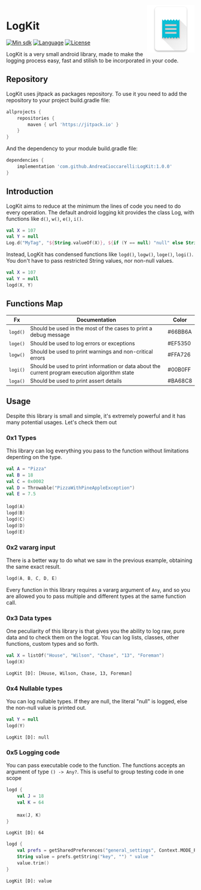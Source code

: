 <img src="https://raw.githubusercontent.com/AndreaCioccarelli/LogKit/master/icons/web.png" align="right" height="128px" width="128px" >

# LogKit
[![Min sdk](https://img.shields.io/badge/minsdk-14-yellow.svg)](https://github.com/AndreaCioccarelli/LogKit/blob/master/library/build.gradle)
[![Language](https://img.shields.io/badge/language-kotlin-orange.svg)](https://github.com/AndreaCioccarelli/LogKit/blob/master/library/build.gradle)
[![License](https://img.shields.io/hexpm/l/plug.svg)](https://github.com/AndreaCioccarelli/CryptoPrefs/blob/master/LICENSE)

LogKit is a very small android library, made to make the logging process easy, fast and stilish to be incorporated in your code.

## Repository
LogKit uses jitpack as packages repository.
To use it you need to add the repository to your project build.gradle file:
```gradle
allprojects {
    repositories {
        maven { url 'https://jitpack.io' }
    }
}
```
And the dependency to your module build.gradle file:
```gradle
dependencies {
    implementation 'com.github.AndreaCioccarelli:LogKit:1.0.0'
}
```

## Introduction
LogKit aims to reduce at the minimum the lines of code you need to do every operation.
The default android logging kit provides the class Log, with functions like `d()`, `w()`, `e()`, `i()`.
```kotlin
val X = 107
val Y = null
Log.d("MyTag", "${String.valueOf(X)}, ${if (Y == null) "null" else String.valueOf(Y)}")
```
Instead, LogKit has condensed functions like `logd()`, `logw()`, `loge()`, `logi()`. You don't have to pass restricted String values, nor non-null values.
```kotlin
val X = 107
val Y = null
logd(X, Y)
```

## Functions Map
Fx | Documentation | Color
-- | ------------- | -----
`logd()` | Should be used in the most of the cases to print a debug message | #66BB6A
`loge()` | Should be used to log errors or exceptions | #EF5350
`logw()` | Should be used to print warnings and non-critical errors | #FFA726
`logi()` | Should be used to print information or data about the current program execution algorithm state | #00B0FF
`loga()` | Should be used to print assert details | #BA68C8

## Usage
Despite this library is small and simple, it's extremely powerful and it has many potential usages. Let's check them out

### 0x1 Types
This library can log everything you pass to the function without limitations depenting on the type.
```kotlin
val A = "Pizza"
val B = 18
val C = 0x0002
val D = Throwable("PizzaWithPineAppleException")
val E = 7.5

logd(A)
logd(B)
logd(C)
logd(D)
logd(E)
```

### 0x2 vararg input
There is a better way to do what we saw in the previous example, obtaining the same exact result.
```kotlin
logd(A, B, C, D, E)
```
Every function in this library requires a vararg argument of `Any`, and so you are allowed you to pass multiple and different types at the same function call.

### 0x3 Data types
One peculiarity of this library is that gives you the ability to log raw, pure data and to check them on the logcat. You can log lists, classes, other functions, custom types and so forth.

```kotlin
val X = listOf("House", "Wilson", "Chase", "13", "Foreman")
logd(X)
```
```log
LogKit [D]: [House, Wilson, Chase, 13, Foreman]
```

### 0x4 Nullable types
You can log nullable types. If they are null, the literal "null" is logged, else the non-null value is printed out.
```kotlin
val Y = null
logd(Y)
```
```log
LogKit [D]: null
```

### 0x5 Logging code
You can pass executable code to the function. The functions accepts an argument of type `() -> Any?`.
This is useful to group testing code in one scope
```kotlin
logd {
    val J = 18
    val K = 64
    
    max(J, K)
}
```
```log
LogKit [D]: 64
```


```kotlin
logd {
    val prefs = getSharedPreferences("general_settings", Context.MODE_PRIVATE);
    String value = prefs.getString("key", "") " value "
    value.trim() 
}
```
```log
LogKit [D]: value
```


